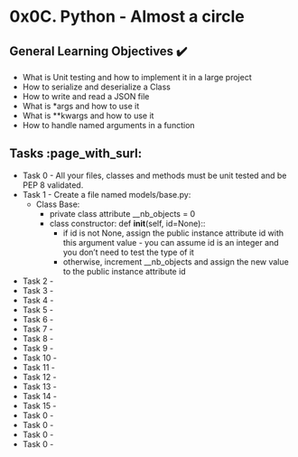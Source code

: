 # 0x0C. Python - Almost a circle

## General Learning Objectives :heavy_check_mark:

* What is Unit testing and how to implement it in a large project
* How to serialize and deserialize a Class
* How to write and read a JSON file
* What is *args and how to use it
* What is **kwargs and how to use it
* How to handle named arguments in a function

## Tasks :page_with_surl:

* Task 0 - All your files, classes and methods must be unit tested and be PEP 8 validated.
* Task 1 - Create a file named models/base.py:
    - Class Base:
        - private class attribute __nb_objects = 0
        - class constructor: def __init__(self, id=None)::
            - if id is not None, assign the public instance attribute id with this argument value - you can assume id is an integer and you don’t need to test the type of it
            - otherwise, increment __nb_objects and assign the new value to the public instance attribute id
* Task 2 - 
* Task 3 - 
* Task 4 - 
* Task 5 - 
* Task 6 - 
* Task 7 - 
* Task 8 - 
* Task 9 - 
* Task 10 - 
* Task 11 - 
* Task 12 - 
* Task 13 - 
* Task 14 - 
* Task 15 - 
* Task 0 - 
* Task 0 - 
* Task 0 - 
* Task 0 - 





